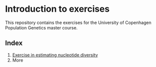 # Introduction to exercises

This repository contains the exercises for the University of Copenhagen Population Genetics master course.

## Index

1. [Exercise in estimating nucleotide diversity](https://github.com/populationgenetics/exercises/blob/master/Exercise%20in%20estimating%20nucleotide%20diversity_2019.md)
2. More 
